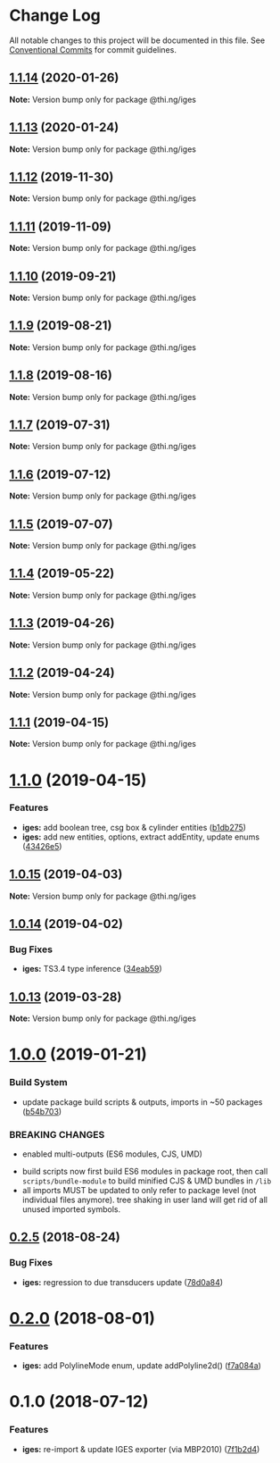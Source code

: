 # Change Log

All notable changes to this project will be documented in this file.
See [Conventional Commits](https://conventionalcommits.org) for commit guidelines.

## [1.1.14](https://github.com/thi-ng/umbrella/compare/@thi.ng/iges@1.1.13...@thi.ng/iges@1.1.14) (2020-01-26)

**Note:** Version bump only for package @thi.ng/iges





## [1.1.13](https://github.com/thi-ng/umbrella/compare/@thi.ng/iges@1.1.12...@thi.ng/iges@1.1.13) (2020-01-24)

**Note:** Version bump only for package @thi.ng/iges





## [1.1.12](https://github.com/thi-ng/umbrella/compare/@thi.ng/iges@1.1.11...@thi.ng/iges@1.1.12) (2019-11-30)

**Note:** Version bump only for package @thi.ng/iges





## [1.1.11](https://github.com/thi-ng/umbrella/compare/@thi.ng/iges@1.1.10...@thi.ng/iges@1.1.11) (2019-11-09)

**Note:** Version bump only for package @thi.ng/iges





## [1.1.10](https://github.com/thi-ng/umbrella/compare/@thi.ng/iges@1.1.9...@thi.ng/iges@1.1.10) (2019-09-21)

**Note:** Version bump only for package @thi.ng/iges





## [1.1.9](https://github.com/thi-ng/umbrella/compare/@thi.ng/iges@1.1.8...@thi.ng/iges@1.1.9) (2019-08-21)

**Note:** Version bump only for package @thi.ng/iges





## [1.1.8](https://github.com/thi-ng/umbrella/compare/@thi.ng/iges@1.1.7...@thi.ng/iges@1.1.8) (2019-08-16)

**Note:** Version bump only for package @thi.ng/iges





## [1.1.7](https://github.com/thi-ng/umbrella/compare/@thi.ng/iges@1.1.6...@thi.ng/iges@1.1.7) (2019-07-31)

**Note:** Version bump only for package @thi.ng/iges





## [1.1.6](https://github.com/thi-ng/umbrella/compare/@thi.ng/iges@1.1.5...@thi.ng/iges@1.1.6) (2019-07-12)

**Note:** Version bump only for package @thi.ng/iges





## [1.1.5](https://github.com/thi-ng/umbrella/compare/@thi.ng/iges@1.1.4...@thi.ng/iges@1.1.5) (2019-07-07)

**Note:** Version bump only for package @thi.ng/iges





## [1.1.4](https://github.com/thi-ng/umbrella/compare/@thi.ng/iges@1.1.3...@thi.ng/iges@1.1.4) (2019-05-22)

**Note:** Version bump only for package @thi.ng/iges





## [1.1.3](https://github.com/thi-ng/umbrella/compare/@thi.ng/iges@1.1.2...@thi.ng/iges@1.1.3) (2019-04-26)

**Note:** Version bump only for package @thi.ng/iges





## [1.1.2](https://github.com/thi-ng/umbrella/compare/@thi.ng/iges@1.1.1...@thi.ng/iges@1.1.2) (2019-04-24)

**Note:** Version bump only for package @thi.ng/iges





## [1.1.1](https://github.com/thi-ng/umbrella/compare/@thi.ng/iges@1.1.0...@thi.ng/iges@1.1.1) (2019-04-15)

**Note:** Version bump only for package @thi.ng/iges





# [1.1.0](https://github.com/thi-ng/umbrella/compare/@thi.ng/iges@1.0.15...@thi.ng/iges@1.1.0) (2019-04-15)


### Features

* **iges:** add boolean tree, csg box & cylinder entities ([b1db275](https://github.com/thi-ng/umbrella/commit/b1db275))
* **iges:** add new entities, options, extract addEntity, update enums ([43426e5](https://github.com/thi-ng/umbrella/commit/43426e5))





## [1.0.15](https://github.com/thi-ng/umbrella/compare/@thi.ng/iges@1.0.14...@thi.ng/iges@1.0.15) (2019-04-03)

**Note:** Version bump only for package @thi.ng/iges





## [1.0.14](https://github.com/thi-ng/umbrella/compare/@thi.ng/iges@1.0.13...@thi.ng/iges@1.0.14) (2019-04-02)


### Bug Fixes

* **iges:** TS3.4 type inference ([34eab59](https://github.com/thi-ng/umbrella/commit/34eab59))





## [1.0.13](https://github.com/thi-ng/umbrella/compare/@thi.ng/iges@1.0.12...@thi.ng/iges@1.0.13) (2019-03-28)

**Note:** Version bump only for package @thi.ng/iges







# [1.0.0](https://github.com/thi-ng/umbrella/compare/@thi.ng/iges@0.2.30...@thi.ng/iges@1.0.0) (2019-01-21)


### Build System

* update package build scripts & outputs, imports in ~50 packages ([b54b703](https://github.com/thi-ng/umbrella/commit/b54b703))


### BREAKING CHANGES

* enabled multi-outputs (ES6 modules, CJS, UMD)

- build scripts now first build ES6 modules in package root, then call
  `scripts/bundle-module` to build minified CJS & UMD bundles in `/lib`
- all imports MUST be updated to only refer to package level
  (not individual files anymore). tree shaking in user land will get rid of
  all unused imported symbols.


<a name="0.2.5"></a>
## [0.2.5](https://github.com/thi-ng/umbrella/compare/@thi.ng/iges@0.2.4...@thi.ng/iges@0.2.5) (2018-08-24)


### Bug Fixes

* **iges:** regression to due transducers update ([78d0a84](https://github.com/thi-ng/umbrella/commit/78d0a84))


<a name="0.2.0"></a>
# [0.2.0](https://github.com/thi-ng/umbrella/compare/@thi.ng/iges@0.1.4...@thi.ng/iges@0.2.0) (2018-08-01)


### Features

* **iges:** add PolylineMode enum, update addPolyline2d() ([f7a084a](https://github.com/thi-ng/umbrella/commit/f7a084a))


<a name="0.1.0"></a>
# 0.1.0 (2018-07-12)


### Features

* **iges:** re-import & update IGES exporter (via MBP2010) ([7f1b2d4](https://github.com/thi-ng/umbrella/commit/7f1b2d4))
